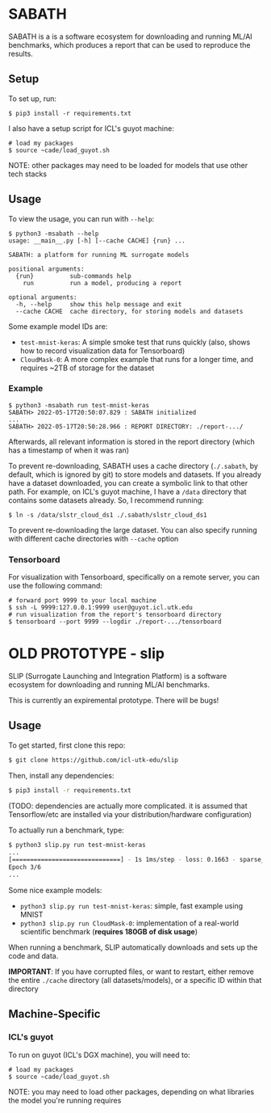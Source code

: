 # SABATH

SABATH is a is a software ecosystem for downloading and running ML/AI benchmarks, which produces a report that can be used to reproduce the results.


## Setup

To set up, run:

```shell
$ pip3 install -r requirements.txt
```

I also have a setup script for ICL's guyot machine:

```shell
# load my packages
$ source ~cade/load_guyot.sh
```

NOTE: other packages may need to be loaded for models that use other tech stacks


## Usage

To view the usage, you can run with `--help`:

```shell
$ python3 -msabath --help              
usage: __main__.py [-h] [--cache CACHE] {run} ...

SABATH: a platform for running ML surrogate models

positional arguments:
  {run}          sub-commands help
    run          run a model, producing a report

optional arguments:
  -h, --help     show this help message and exit
  --cache CACHE  cache directory, for storing models and datasets

```

Some example model IDs are:

  * `test-mnist-keras`: A simple smoke test that runs quickly (also, shows how to record visualization data for Tensorboard)
  * `CloudMask-0`: A more complex example that runs for a longer time, and requires ~2TB of storage for the dataset

### Example

```shell
$ python3 -msabath run test-mnist-keras
SABATH> 2022-05-17T20:50:07.829 : SABATH initialized
...
SABATH> 2022-05-17T20:50:28.966 : REPORT DIRECTORY: ./report-.../
```

Afterwards, all relevant information is stored in the report directory (which has a timestamp of when it was ran)

To prevent re-downloading, SABATH uses a cache directory (`./.sabath`, by default, which is ignored by git) to store models and datasets. If you already have a dataset downloaded, you can create a symbolic link to that other path. For example, on ICL's guyot machine, I have a `/data` directory that contains some datasets already. So, I recommend running:


```shell
$ ln -s /data/slstr_cloud_ds1 ./.sabath/slstr_cloud_ds1
```

To prevent re-downloading the large dataset. You can also specify running with different cache directories with `--cache` option


### Tensorboard

For visualization with Tensorboard, specifically on a remote server, you can use the following command:

```shell 
# forward port 9999 to your local machine
$ ssh -L 9999:127.0.0.1:9999 user@guyot.icl.utk.edu
# run visualization from the report's tensorboard directory
$ tensorboard --port 9999 --logdir ./report-.../tensorboard
```

# OLD PROTOTYPE - slip

SLIP (Surrogate Launching and Integration Platform) is a software ecosystem for downloading and running ML/AI benchmarks.

This is currently an expiremental prototype. There will be bugs!

## Usage

To get started, first clone this repo:

```sh
$ git clone https://github.com/icl-utk-edu/slip
```

Then, install any dependencies:

```sh
$ pip3 install -r requirements.txt
```

(TODO: dependencies are actually more complicated. it is assumed that Tensorflow/etc are installed via your distribution/hardware configuration)

To actually run a benchmark, type:

```sh
$ python3 slip.py run test-mnist-keras
...
[==============================] - 1s 1ms/step - loss: 0.1663 - sparse_categorical_accuracy: 0.9524 - val_loss: 0.1478 - val_sparse_categorical_accuracy: 0.9552
Epoch 3/6
...
```

Some nice example models:

  * `python3 slip.py run test-mnist-keras`: simple, fast example using MNIST
  * `python3 slip.py run CloudMask-0`: implementation of a real-world scientific benchmark (**requires 180GB of disk usage**)


When running a benchmark, SLIP automatically downloads and sets up the code and data.

**IMPORTANT**: If you have corrupted files, or want to restart, either remove the entire `./cache` directory (all datasets/models), or a specific ID within that directory

## Machine-Specific

### ICL's guyot

To run on guyot (ICL's DGX machine), you will need to:

```shell
# load my packages
$ source ~cade/load_guyot.sh
```

NOTE: you may need to load other packages, depending on what libraries the model you're running requires


